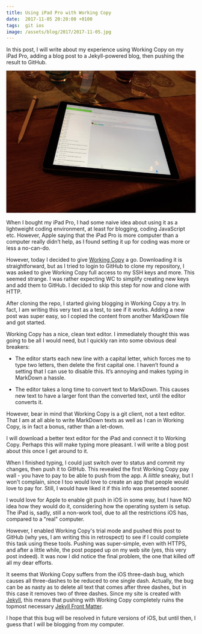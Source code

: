 ```yaml
---
title: Using iPad Pro with Working Copy
date:  2017-11-05 20:20:00 +0100
tags:  git ios
image: /assets/blog/2017/2017-11-05.jpg
---
```


In this post, I will write about my experience using Working Copy on my iPad Pro,
adding a blog post to a Jekyll-powered blog, then pushing the result to GitHub.

![iPad Pro with Working Copy](/assets/blog/2017/2017-11-05.jpg)

When I bought my iPad Pro, I had some naive idea about using it as a lightweight
coding environment, at least for blogging, coding JavaScript etc. However, Apple
saying that the iPad Pro is more computer than a computer really didn’t help, as
I found setting it up for coding was more or less a no-can-do.

However, today I decided to give [Working Copy](https://workingcopyapp.com) a go.
Downloading it is straightforward, but as I tried to login to GitHub to clone my
repository, I was asked to give Working Copy full access to my SSH keys and more.
This seemed strange. I was rather expecting WC to simplify creating new keys and
add them to GitHub. I decided to skip this step for now and clone with HTTP.

After cloning the repo, I started giving blogging in Working Copy a try. In fact,
I am writing this very text as a test, to see if it works. Adding a new post was
super easy, so I copied the content from another MarkDown file and got started.

Working Copy has a nice, clean text editor. I immediately thought this was going
to be all I would need, but I quickly ran into some obvious deal breakers:

* The editor starts each new line with a capital letter, which forces me to type
two letters, then delete the first capital one. I haven’t found a setting that I
can use to disable this. It’s annoying and makes typing in MarkDown a hassle.

* The editor takes a long time to convert text to MarkDown. This causes new text
to have a larger font than the converted text, until the editor converts it.

However, bear in mind that Working Copy is a git client, not a text editor. That
I am at all able to write MarkDown texts as well as I can in Working Copy, is in
fact a bonus, rather than a let-down.

I will download a better text editor for the iPad and connect it to Working Copy.
Perhaps this will make typing more pleasant. I will write a blog post about this
once I get around to it.

When I finished typing, I could just switch over to status and commit my changes,
then push it to GitHub. This revealed the first Working Copy pay wall - you have
to pay to be able to push from the app. A *liittle* sneaky, but I won't complain,
since I too would love to create an app that people would love to pay for. Still,
I would have liked it if this info was presented sooner.

I would love for Apple to enable git push in iOS in some way, but I have NO idea
how they would do it, considering how the operating system is setup. The iPad is,
sadly, still a non-work tool, due to all the restrictions iOS has, compared to a
"real" computer.

However, I enabled Working Copy's trial mode and pushed this post to GitHub (why
yes, I am writing this in retrospect) to see if I could complete this task using
these tools. Pushing was super-simple, even with HTTPS, and after a little while,
the post popped up on my web site (yes, this very post indeed). It was now I did
notice the final problem, the one that killed off all my dear efforts.

It seems that Working Copy suffers from the iOS three-dash bug, which causes all
three-dashes to be reduced to one single dash. Actually, the bug can be as nasty
as to delete all text that comes after three dashes, but in this case it removes
two of three dashes. Since my site is created with [Jekyll](https://jekyllrb.com),
this means that pushing with Working Copy completely ruins the topmost necessary
[Jekyll Front Matter](https://jekyllrb.com/docs/frontmatter/).

I hope that this bug will be resolved in future versions of iOS, but until then,
I guess that I will be blogging from my computer.
